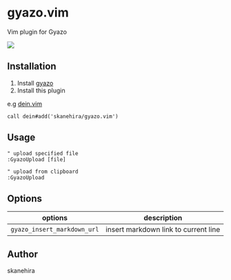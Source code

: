 # gyazo.vim
Vim plugin for Gyazo

![](https://i.gyazo.com/2adcdcc57f144bd524bc29bd1affbe75.gif)

## Installation

1. Install [gyazo](https://github.com/skanehira/gyazo)
2. Install this plugin

e.g [dein.vim](https://github.com/Shougo/dein.vim)

```vim
call dein#add('skanehira/gyazo.vim')
```

## Usage

```vim
" upload specified file
:GyazoUpload [file]

" upload from clipboard
:GyazoUpload
```

## Options

| options                     | description                          |
|-----------------------------|--------------------------------------|
| `gyazo_insert_markdown_url` | insert markdown link to current line |

## Author
skanehira
